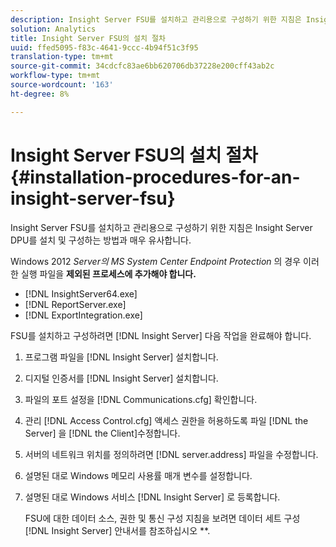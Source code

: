 ```yaml
---
description: Insight Server FSU를 설치하고 관리용으로 구성하기 위한 지침은 Insight Server DPU를 설치 및 구성하는 방법과 매우 유사합니다.
solution: Analytics
title: Insight Server FSU의 설치 절차
uuid: ffed5095-f83c-4641-9ccc-4b94f51c3f95
translation-type: tm+mt
source-git-commit: 34cdcfc83ae6bb620706db37228e200cff43ab2c
workflow-type: tm+mt
source-wordcount: '163'
ht-degree: 8%

---
```



# Insight Server FSU의 설치 절차{#installation-procedures-for-an-insight-server-fsu}

Insight Server FSU를 설치하고 관리용으로 구성하기 위한 지침은 Insight Server DPU를 설치 및 구성하는 방법과 매우 유사합니다.

Windows 2012 *Server의 MS System Center Endpoint Protection* 의 경우 이러한 실행 파일을 **제외된 프로세스에 추가해야 합니다.**

* [!DNL InsightServer64.exe]
* [!DNL ReportServer.exe]
* [!DNL ExportIntegration.exe]

FSU를 설치하고 구성하려면 [!DNL Insight Server] 다음 작업을 완료해야 합니다.

1. 프로그램 파일을 [!DNL Insight Server] 설치합니다.
1. 디지털 인증서를 [!DNL Insight Server] 설치합니다.
1. 파일의 포트 설정을 [!DNL Communications.cfg] 확인합니다.
1. 관리 [!DNL Access Control.cfg] 액세스 권한을 허용하도록 파일 [!DNL the Server] 을 [!DNL the Client]수정합니다.
1. 서버의 네트워크 위치를 정의하려면 [!DNL server.address] 파일을 수정합니다.
1. 설명된 대로 Windows 메모리 사용률 매개 변수를 설정합니다.
1. 설명된 대로 Windows 서비스 [!DNL Insight Server] 로 등록합니다.

   FSU에 대한 데이터 소스, 권한 및 통신 구성 지침을 보려면 데이터 세트 구성 [!DNL Insight Server] 안내서를 참조하십시오 **.

